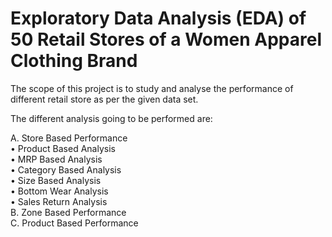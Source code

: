 # Exploratory Data Analysis (EDA) of 50 Retail Stores of a Women Apparel Clothing Brand

The scope of this project is to study and analyse the performance of different retail store as per the given data set.

The different analysis going to be performed are:

A.	Store Based Performance<br>
   •	Product Based Analysis<br>
   •	MRP Based Analysis<br>
   •	Category Based Analysis<br>
   •	Size Based Analysis<br>
   •	Bottom Wear Analysis<br>
   •	Sales Return Analysis<br>
B.	Zone Based Performance<br>
C.	Product Based Performance<br>

